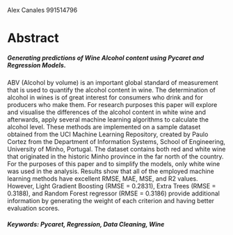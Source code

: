 Alex Canales
991514796

# Abstract

##### Generating predictions of Wine Alcohol content using Pycaret and Regression Models. 

ABV (Alcohol by volume) is an important global standard of measurement that is used to quantify the alcohol content in wine. The determination of alcohol in wines is of great interest for consumers who drink and for producers who make them. For research purposes this paper will explore and visualise the differences of the alcohol content in white wine and afterwards, apply several machine learning algorithms to calculate the alcohol level. These methods are implemented on a sample dataset obtained from the UCI Machine Learning Repository, created by Paulo Cortez from the Department of Information Systems, School of Engineering, University of Minho, Portugal. The dataset contains both red and white wine that originated in the historic Minho province in the far north of the country. For the purposes of this paper and to simplify the models, only white wine was used in the analysis. Results show that all of the employed machine learning methods have excellent RMSE, MAE, MSE, and R2 values. However, Light Gradient Boosting (RMSE = 0.2831), Extra Trees (RMSE = 0.3188), and Random Forest regressor (RMSE = 0.3186) provide additional information by generating the weight of each criterion and having better evaluation scores. 

##### Keywords: Pycaret, Regression, Data Cleaning, Wine

